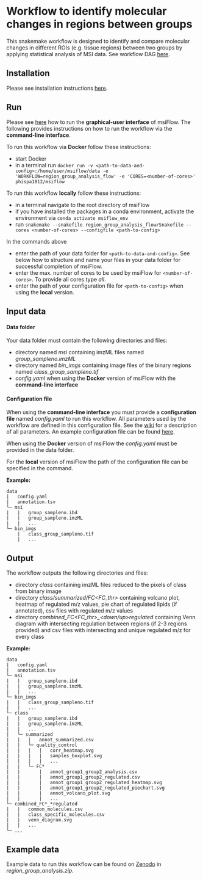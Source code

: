 # Workflow to identify molecular changes in regions between groups
This snakemake workflow is designed to identify and compare molecular changes in different ROIs (e.g. tissue regions) between 
two groups by applying statistical analysis of MSI data. See workflow DAG 
[here](https://github.com/Immunodynamics-Engel-Lab/msiflow/blob/main/region_group_analysis_flow/dag.pdf).

## Installation
Please see installation instructions [here](https://github.com/Immunodynamics-Engel-Lab/msiflow).

## Run
Please see [here](https://github.com/Immunodynamics-Engel-Lab/msiflow) how to run the **graphical-user interface** of msiFlow.
The following provides instructions on how to run the workflow via the **command-line interface**.

To run this workflow via **Docker** follow these instructions:
  - start Docker
  - in a terminal run `docker run -v <path-to-data-and-config>:/home/user/msiflow/data -e 'WORKFLOW=region_group_analysis_flow' -e 'CORES=<number-of-cores>' phispa1812/msiflow`

To run this workflow **locally** follow these instructions:
- in a terminal navigate to the root directory of msiFlow
- if you have installed the packages in a conda environment, activate the environment via `conda activate msiflow_env`
- run `snakemake --snakefile region_group_analysis_flow/Snakefile --cores <number-of-cores> --configfile <path-to-config>`

In the commands above
- enter the path of your data folder for `<path-to-data-and-config>`. See below how to structure and 
name your files in your data folder for successful completion of msiFlow.
- enter the max. number of cores to be used by msiFlow for `<number-of-cores>`. To provide all cores type *all*.
- enter the path of your configuration file for `<path-to-config>` when using the **local** version. 

## Input data
#### Data folder
Your data folder must contain the following directories and files:
- directory named *msi* containing imzML files named *group_sampleno.imzML*
- directory named *bin_imgs* containing image files of the binary regions named *class_group_sampleno.tif*
- *config.yaml* when using the **Docker** version of msiFlow with the **command-line interface** 

#### Configuration file
When using the **command-line interface** you must provide a **configuration file** named *config.yaml* to run this workflow. All parameters used by the workflow are defined in
this configuration file. See the [wiki]() for a description of all parameters. An example configuration file can be
found [here](https://github.com/Immunodynamics-Engel-Lab/msiflow/blob/main/msi_segmentation_flow/data/config.yaml).

When using the **Docker** version of msiFlow the *config.yaml* must be provided in the data folder. 

For the **local** version of msiFlow the path of the configuration file can be specified in the command.

**Example:**
```
data
|   config.yaml
|   annotation.tsv
└─ msi
|   |   group_sampleno.ibd
|   |   group_sampleno.imzML
|   |   ...
└─ bin_imgs
    |   class_group_sampleno.tif
    |   ...
```

## Output
The workflow outputs the following directories and files:
- directory *class* containing imzML files reduced to the pixels of class from binary image
- directory *class/summarized/FC<FC_thr>* containing volcano plot, heatmap of regulated m/z values, 
pie chart of regulated lipids (if annotated), csv files with regulated m/z values
- directory *combined_FC<FC_thr>_<down/up>regulated* containing Venn diagram with intersecting regulation 
between regions (if 2-3 regions provided) and csv files with intersecting and unique regulated m/z for every class

**Example:**
```
data
|   config.yaml
|   annotation.tsv
└─ msi
|   |   group_sampleno.ibd
|   |   group_sampleno.imzML
|   |   ...
└─ bin_imgs
|   |   class_group_sampleno.tif
|   |   ...
└─ class
|   |   group_sampleno.ibd
|   |   group_sampleno.imzML 
|   |   ...
|   └─ summarized
|   |   |   annot_summarized.csv
|   |   └─ quality_control
|   |   |   |   corr_heatmap.svg
|   |   |   |   samples_boxplot.svg
|   |   |   |   ...
|   |   └─ FC*
|   |       |   annot_group1_group2_analysis.csv
|   |       |   annot_group1_group2_regulated.csv
|   |       |   annot_group1_group2_regulated_heatmap.svg
|   |       |   annot_group1_group2_regulated_piechart.svg
|   |       |   annot_volcano_plot.svg
|   |       |   ...
└─ combined_FC*_*regulated
|   |   common_molecules.csv
|   |   class_specific_molecules.csv
|   |   venn_diagram.svg
|   |   ...   
└─ ...
```

## Example data
Example data to run this workflow can be found on [Zenodo](https://doi.org/10.5281/zenodo.11913042) in *region_group_analysis.zip*.